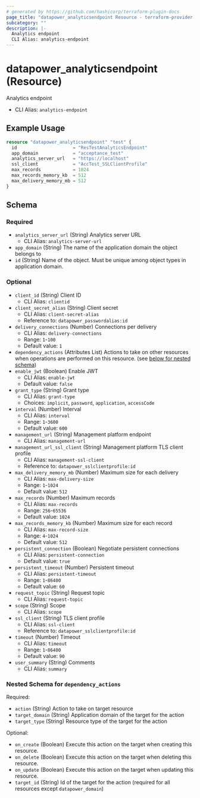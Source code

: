 ```yaml
---
# generated by https://github.com/hashicorp/terraform-plugin-docs
page_title: "datapower_analyticsendpoint Resource - terraform-provider-datapower"
subcategory: ""
description: |-
  Analytics endpoint
  CLI Alias: analytics-endpoint
---
```


# datapower_analyticsendpoint (Resource)

Analytics endpoint
  - CLI Alias: `analytics-endpoint`

## Example Usage

```terraform
resource "datapower_analyticsendpoint" "test" {
  id                     = "ResTestAnalyticsEndpoint"
  app_domain             = "acceptance_test"
  analytics_server_url   = "https://localhost"
  ssl_client             = "AccTest_SSLClientProfile"
  max_records            = 1024
  max_records_memory_kb  = 512
  max_delivery_memory_mb = 512
}
```

<!-- schema generated by tfplugindocs -->
## Schema

### Required

- `analytics_server_url` (String) Analytics server URL
  - CLI Alias: `analytics-server-url`
- `app_domain` (String) The name of the application domain the object belongs to
- `id` (String) Name of the object. Must be unique among object types in application domain.

### Optional

- `client_id` (String) Client ID
  - CLI Alias: `clientid`
- `client_secret_alias` (String) Client secret
  - CLI Alias: `client-secret-alias`
  - Reference to: `datapower_passwordalias:id`
- `delivery_connections` (Number) Connections per delivery
  - CLI Alias: `delivery-connections`
  - Range: `1`-`100`
  - Default value: `1`
- `dependency_actions` (Attributes List) Actions to take on other resources when operations are performed on this resource. (see [below for nested schema](#nestedatt--dependency_actions))
- `enable_jwt` (Boolean) Enable JWT
  - CLI Alias: `enable-jwt`
  - Default value: `false`
- `grant_type` (String) Grant type
  - CLI Alias: `grant-type`
  - Choices: `implicit`, `password`, `application`, `accessCode`
- `interval` (Number) Interval
  - CLI Alias: `interval`
  - Range: `1`-`3600`
  - Default value: `600`
- `management_url` (String) Management platform endpoint
  - CLI Alias: `management-url`
- `management_url_ssl_client` (String) Management platform TLS client profile
  - CLI Alias: `management-ssl-client`
  - Reference to: `datapower_sslclientprofile:id`
- `max_delivery_memory_mb` (Number) Maximum size for each delivery
  - CLI Alias: `max-delivery-size`
  - Range: `1`-`1024`
  - Default value: `512`
- `max_records` (Number) Maximum records
  - CLI Alias: `max-records`
  - Range: `256`-`65536`
  - Default value: `1024`
- `max_records_memory_kb` (Number) Maximum size for each record
  - CLI Alias: `max-record-size`
  - Range: `4`-`1024`
  - Default value: `512`
- `persistent_connection` (Boolean) Negotiate persistent connections
  - CLI Alias: `persistent-connection`
  - Default value: `true`
- `persistent_timeout` (Number) Persistent timeout
  - CLI Alias: `persistent-timeout`
  - Range: `1`-`86400`
  - Default value: `60`
- `request_topic` (String) Request topic
  - CLI Alias: `request-topic`
- `scope` (String) Scope
  - CLI Alias: `scope`
- `ssl_client` (String) TLS client profile
  - CLI Alias: `ssl-client`
  - Reference to: `datapower_sslclientprofile:id`
- `timeout` (Number) Timeout
  - CLI Alias: `timeout`
  - Range: `1`-`86400`
  - Default value: `90`
- `user_summary` (String) Comments
  - CLI Alias: `summary`

<a id="nestedatt--dependency_actions"></a>
### Nested Schema for `dependency_actions`

Required:

- `action` (String) Action to take on target resource
- `target_domain` (String) Application domain of the target for the action
- `target_type` (String) Resource type of the target for the action

Optional:

- `on_create` (Boolean) Execute this action on the target when creating this resource.
- `on_delete` (Boolean) Execute this action on the target when deleting this resource.
- `on_update` (Boolean) Execute this action on the target when updating this resource.
- `target_id` (String) Id of the target for the action (required for all resources except `datapower_domain`)
